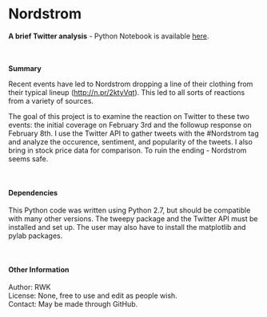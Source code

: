 # Nordstrom

**A brief Twitter analysis** - Python Notebook is available <a href="https://github.com/rwk506/Nordstrom/blob/master/Twitter%20-%20Nordstrom.ipynb">here</a>.



</br></br>
**Summary**

Recent events have led to Nordstrom dropping a line of their clothing from their typical lineup (http://n.pr/2ktyVqt). This led to all sorts of reactions from a variety of sources.

The goal of this project is to examine the reaction on Twitter to these two events: the initial coverage on February 3rd and the followup response on February 8th. I use the Twitter API to gather tweets with the #Nordstrom tag and analyze the occurence, sentiment, and popularity of the tweets. I also bring in stock price data for comparison. To ruin the ending - Nordstrom seems safe.


</br>
<h4>Dependencies</h4>

This Python code was written using Python 2.7, but should be compatible with many other versions. The tweepy package and the Twitter API must be installed and set up. The user may also have to install the matplotlib and pylab packages.


</br>
<h4>Other Information</h4>

Author: RWK </br>
License: None, free to use and edit as people wish. </br>
Contact: May be made through GitHub. </br>
